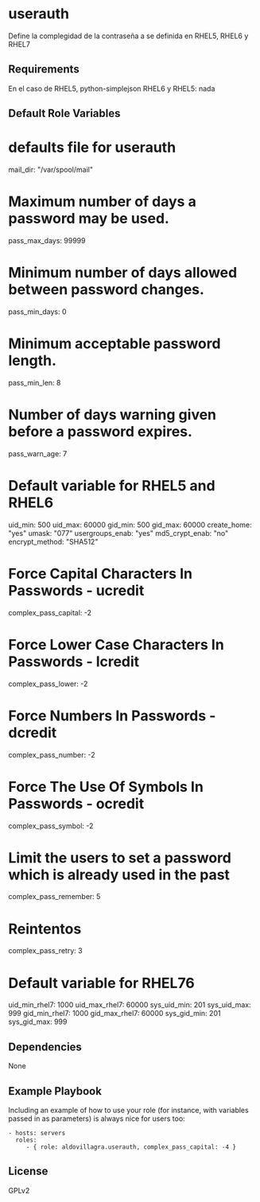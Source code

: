 userauth
=========

Define la complegidad de la contraseña a se definida en RHEL5, RHEL6 y RHEL7

Requirements
------------
En el caso de RHEL5, python-simplejson
RHEL6 y RHEL5: nada

Default Role Variables
--------------
# defaults file for userauth
mail_dir: "/var/spool/mail"
# Maximum number of days a password may be used.
pass_max_days: 99999
# Minimum number of days allowed between password changes.
pass_min_days: 0
# Minimum acceptable password length.
pass_min_len: 8
# Number of days warning given before a password expires.
pass_warn_age: 7
# Default variable for RHEL5 and RHEL6
uid_min: 500
uid_max: 60000
gid_min: 500
gid_max: 60000
create_home: "yes"
umask: "077"
usergroups_enab: "yes"
md5_crypt_enab: "no"
encrypt_method: "SHA512"
# Force Capital Characters In Passwords - ucredit
complex_pass_capital: -2
# Force Lower Case Characters In Passwords - lcredit
complex_pass_lower: -2
# Force Numbers In Passwords - dcredit
complex_pass_number: -2
# Force The Use Of Symbols In Passwords - ocredit
complex_pass_symbol: -2
# Limit the users to set a password which is already used in the past
complex_pass_remember: 5
# Reintentos
complex_pass_retry: 3
# Default variable for RHEL76
uid_min_rhel7: 1000
uid_max_rhel7: 60000
sys_uid_min: 201
sys_uid_max: 999
gid_min_rhel7: 1000
gid_max_rhel7: 60000
sys_gid_min: 201
sys_gid_max: 999


Dependencies
------------

None

Example Playbook
----------------

Including an example of how to use your role (for instance, with variables passed in as parameters) is always nice for users too:

    - hosts: servers
      roles:
         - { role: aldovillagra.userauth, complex_pass_capital: -4 }

License
-------

GPLv2
